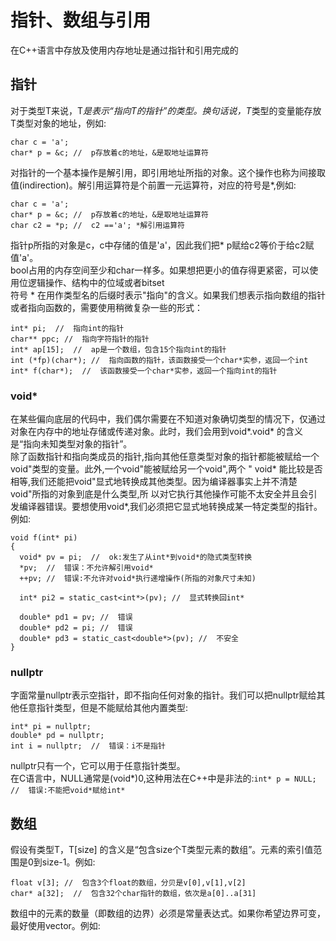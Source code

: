 # 指针、数组与引用
在C++语言中存放及使用内存地址是通过指针和引用完成的
## 指针
对于类型T来说，T*是表示“指向T的指针”的类型。换句话说，T*类型的变量能存放T类型对象的地址，例如:
```
char c = 'a';
char* p = &c; //  p存放着c的地址，&是取地址运算符
```

对指针的一个基本操作是解引用，即引用地址所指的对象。这个操作也称为间接取值(indirection)。解引用运算符是个前置一元运算符，对应的符号是*,例如:
```
char c = 'a';
char* p = &c; //  p存放着c的地址，&是取地址运算符
char c2 = *p; //  c2 =='a'; *解引用运算符
```

指针p所指的对象是c，c中存储的值是'a'，因此我们把* p赋给c2等价于给c2赋值'a'。  
bool占用的内存空间至少和char一样多。如果想把更小的值存得更紧密，可以使用位逻辑操作、结构中的位域或者bitset  
符号 * 在用作类型名的后缀时表示"指向"的含义。如果我们想表示指向数组的指针或者指向函数的，需要使用稍微复杂一些的形式：
```
int* pi;  //  指向int的指针
char** ppc; //  指向字符指针的指针
int* ap[15];  //  ap是一个数组，包含15个指向int的指针
int (*fp)(char*); //  指向函数的指针，该函数接受一个char*实参，返回一个int
int* f(char*);  //  该函数接受一个char*实参，返回一个指向int的指针
```

### void* 
在某些偏向底层的代码中，我们偶尔需要在不知道对象确切类型的情况下，仅通过对象在内存中的地址存储或传递对象。此时，我们会用到void*.void* 的含义
是“指向未知类型对象的指针”。  
除了函数指针和指向类成员的指针,指向其他任意类型对象的指针都能被赋给一个void"类型的变量。此外,一个void"能被赋给另一个void",两个
" void* 能比较是否相等,我们还能把void"显式地转换成其他类型。因为编译器事实上并不清楚void"所指的对象到底是什么类型,所
以对它执行其他操作可能不太安全并且会引发编译器错误。要想使用void*,我们必须把它显式地转换成某一特定类型的指针。例如:
```
void f(int* pi)
{
  void* pv = pi;  //  ok:发生了从int*到void*的隐式类型转换
  *pv;  //  错误：不允许解引用void*
  ++pv; //  错误:不允许对void*执行递增操作(所指的对象尺寸未知)
  
  int* pi2 = static_cast<int*>(pv); //  显式转换回int*

  double* pd1 = pv; //  错误
  double* pd2 = pi; //  错误
  double* pd3 = static_cast<double*>(pv); //  不安全
}
```

### nullptr
字面常量nullptr表示空指针，即不指向任何对象的指针。我们可以把nullptr赋给其他任意指针类型，但是不能赋给其他内置类型:
```
int* pi = nullptr;
double* pd = nullptr;
int i = nullptr;  //  错误：i不是指针
```
nullptr只有一个，它可以用于任意指针类型。  
在C语言中，NULL通常是(void*)0,这种用法在C++中是非法的:`int* p = NULL; //  错误:不能把void*赋给int*`  

## 数组
假设有类型T，T[size] 的含义是“包含size个T类型元素的数组”。元素的索引值范围是0到size-1。例如:
```
float v[3]; //  包含3个float的数组，分贝是v[0],v[1],v[2]
char* a[32];  //  包含32个char指针的数组，依次是a[0]..a[31]
```

数组中的元素的数量（即数组的边界）必须是常量表达式。如果你希望边界可变，最好使用vector。例如:
```
```
